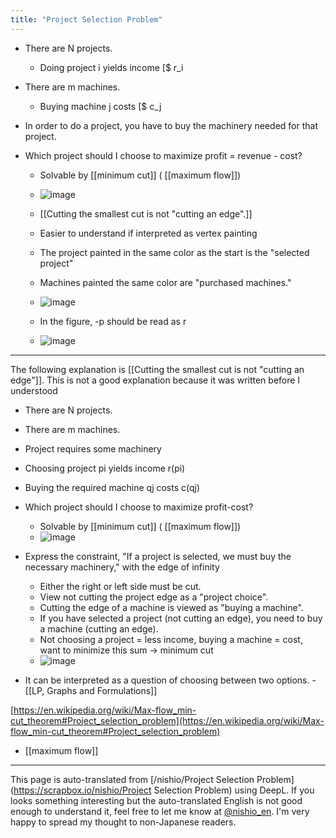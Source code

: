 ```yaml
---
title: "Project Selection Problem"
---
```


- There are N projects.
    - Doing project i yields income [$ r_i
- There are m machines.
    - Buying machine j costs [$ c_j
- In order to do a project, you have to buy the machinery needed for that project.
- Which project should I choose to maximize profit = revenue - cost?

    - Solvable by [[minimum cut]] ( [[maximum flow]])
    - ![image](https://gyazo.com/052e99dda764a20363b0fea423f5cf79/thumb/1000)

    - [[Cutting the smallest cut is not "cutting an edge".]]
    - Easier to understand if interpreted as vertex painting
    - The project painted in the same color as the start is the "selected project"
    - Machines painted the same color are "purchased machines."
    - ![image](https://gyazo.com/9903f6866f0e9937fc6ee794b5f23090/thumb/1000)
    - In the figure, -p should be read as r
    - ![image](https://gyazo.com/a18e0dc6651304be872867f61f41f49d/thumb/1000)


----
The following explanation is [[Cutting the smallest cut is not "cutting an edge"]]. This is not a good explanation because it was written before I understood

- There are N projects.
- There are m machines.
- Project requires some machinery
- Choosing project pi yields income r(pi)
- Buying the required machine qj costs c(qj)
- Which project should I choose to maximize profit-cost?
    - Solvable by [[minimum cut]] ( [[maximum flow]])
    - ![image](https://gyazo.com/22cdb18d63c33e3a302b1e21192343e7/thumb/1000)
- Express the constraint, "If a project is selected, we must buy the necessary machinery," with the edge of infinity
    - Either the right or left side must be cut.
    - View not cutting the project edge as a "project choice".
    - Cutting the edge of a machine is viewed as "buying a machine".
    - If you have selected a project (not cutting an edge), you need to buy a machine (cutting an edge).
    - Not choosing a project = less income, buying a machine = cost, want to minimize this sum -> minimum cut
    - ![image](https://gyazo.com/978ffe04cab172fb6ea7a364eb743e4b/thumb/1000)

- It can be interpreted as a question of choosing between two options.
        - [[LP, Graphs and Formulations]]

[https://en.wikipedia.org/wiki/Max-flow_min-cut_theorem#Project_selection_problem](https://en.wikipedia.org/wiki/Max-flow_min-cut_theorem#Project_selection_problem)
- [[maximum flow]]

---
This page is auto-translated from [/nishio/Project Selection Problem](https://scrapbox.io/nishio/Project Selection Problem) using DeepL. If you looks something interesting but the auto-translated English is not good enough to understand it, feel free to let me know at [@nishio_en](https://twitter.com/nishio_en). I'm very happy to spread my thought to non-Japanese readers.
